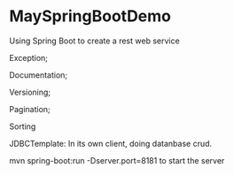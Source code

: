 # MaySpringBootDemo
Using Spring Boot to create a rest web service

Exception; 

Documentation;

Versioning; 

Pagination; 

Sorting

JDBCTemplate: In its own client, doing datanbase crud.

mvn spring-boot:run -Dserver.port=8181 to start the server